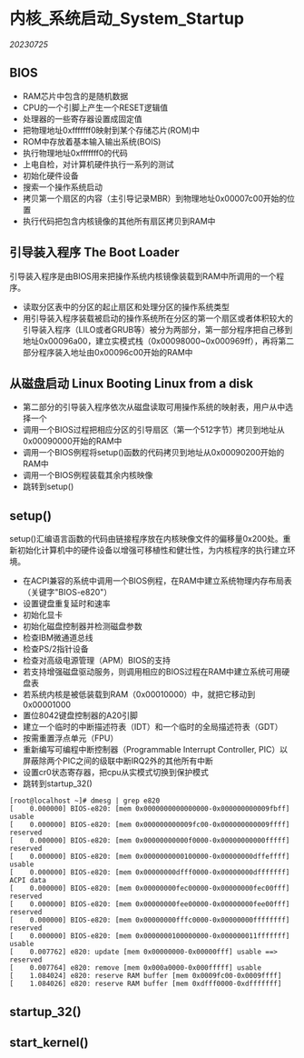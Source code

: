 ﻿# 内核_系统启动_System_Startup  

*20230725*  

## BIOS

* RAM芯片中包含的是随机数据
* CPU的一个引脚上产生一个RESET逻辑值
* 处理器的一些寄存器设置成固定值
* 把物理地址0xfffffff0映射到某个存储芯片(ROM)中
* ROM中存放着基本输入输出系统(BOIS)
* 执行物理地址0xfffffff0的代码
* 上电自检，对计算机硬件执行一系列的测试
* 初始化硬件设备
* 搜索一个操作系统启动
* 拷贝第一个扇区的内容（主引导记录MBR）到物理地址0x00007c00开始的位置
* 执行代码把包含内核镜像的其他所有扇区拷贝到RAM中

## 引导装入程序  The Boot Loader

引导装入程序是由BIOS用来把操作系统内核镜像装载到RAM中所调用的一个程序。

* 读取分区表中的分区的起止扇区和处理分区的操作系统类型
* 用引导装入程序装载被启动的操作系统所在分区的第一个扇区或者体积较大的引导装入程序（LILO或者GRUB等）被分为两部分，第一部分程序把自己移到地址0x00096a00，建立实模式栈（0x00098000~0x000969ff），再将第二部分程序装入地址由0x00096c00开始的RAM中

## 从磁盘启动 Linux Booting Linux from a disk

* 第二部分的引导装入程序依次从磁盘读取可用操作系统的映射表，用户从中选择一个
* 调用一个BIOS过程把相应分区的引导扇区（第一个512字节）拷贝到地址从0x00090000开始的RAM中
* 调用一个BIOS例程将setup()函数的代码拷贝到地址从0x00090200开始的RAM中
* 调用一个BIOS例程装载其余内核映像
* 跳转到setup()

## setup()

setup()汇编语言函数的代码由链接程序放在内核映像文件的偏移量0x200处。重新初始化计算机中的硬件设备以增强可移植性和健壮性，为内核程序的执行建立环境。

* 在ACPI兼容的系统中调用一个BIOS例程，在RAM中建立系统物理内存布局表（关键字"BIOS-e820"）
* 设置键盘重复延时和速率
* 初始化显卡
* 初始化磁盘控制器并检测磁盘参数
* 检查IBM微通道总线
* 检查PS/2指针设备
* 检查对高级电源管理（APM）BIOS的支持
* 若支持增强磁盘驱动服务，则调用相应的BIOS过程在RAM中建立系统可用硬盘表
* 若系统内核是被低装载到RAM（0x00010000）中，就把它移动到0x00001000
* 置位8042键盘控制器的A20引脚
* 建立一个临时的中断描述符表（IDT）和一个临时的全局描述符表（GDT）
* 按需重置浮点单元（FPU）
* 重新编写可编程中断控制器（Programmable Interrupt Controller, PIC）以屏蔽除两个PIC之间的级联中断IRQ2外的其他所有中断
* 设置cr0状态寄存器，把cpu从实模式切换到保护模式
* 跳转到startup_32()

```
[root@localhost ~]# dmesg | grep e820
[    0.000000] BIOS-e820: [mem 0x0000000000000000-0x000000000009fbff] usable
[    0.000000] BIOS-e820: [mem 0x000000000009fc00-0x000000000009ffff] reserved
[    0.000000] BIOS-e820: [mem 0x00000000000f0000-0x00000000000fffff] reserved
[    0.000000] BIOS-e820: [mem 0x0000000000100000-0x00000000dffeffff] usable
[    0.000000] BIOS-e820: [mem 0x00000000dfff0000-0x00000000dfffffff] ACPI data
[    0.000000] BIOS-e820: [mem 0x00000000fec00000-0x00000000fec00fff] reserved
[    0.000000] BIOS-e820: [mem 0x00000000fee00000-0x00000000fee00fff] reserved
[    0.000000] BIOS-e820: [mem 0x00000000fffc0000-0x00000000ffffffff] reserved
[    0.000000] BIOS-e820: [mem 0x0000000100000000-0x000000011fffffff] usable
[    0.007762] e820: update [mem 0x00000000-0x00000fff] usable ==> reserved
[    0.007764] e820: remove [mem 0x000a0000-0x000fffff] usable
[    1.084024] e820: reserve RAM buffer [mem 0x0009fc00-0x0009ffff]
[    1.084026] e820: reserve RAM buffer [mem 0xdfff0000-0xdfffffff]

```

## startup_32()

## start_kernel()